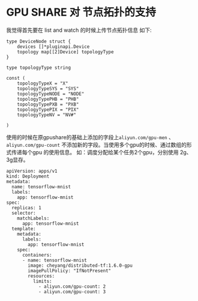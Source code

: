 
# GPU SHARE 对 节点拓扑的支持

我觉得首先要在 list and watch 的时候上传节点拓扑信息
如下:

```
type DeviceNode struct {
	devices []*pluginapi.Device
    topology map[[2]Device] topologyType
}

type topologyType string

const (
    topologyTypeX = "X"
    topologyTypeSYS = "SYS"
    topologyTypeNODE = "NODE"
    topologyTypePHB = "PHB"
    topologyTypePXB = "PXB"
    topologyTypePIX = "PIX"
    topologyTypeNV = "NV#"
	
)

```

使用的时候在原gpushare的基础上添加的字段上`aliyun.com/gpu-men` 、 `aliyun.com/gpu-count` 不添加新的字段。当使用多个gpu的时候、通过数组的形式传递每个gpu 的使用信息。
如：调度分配给某个任务2个gpu，分别使用 2g、3g显存。
```
apiVersion: apps/v1
kind: Deployment
metadata:
  name: tensorflow-mnist
  labels:
    app: tensorflow-mnist
spec:
  replicas: 1
  selector:
    matchLabels:
      app: tensorflow-mnist
  template:
    metadata:
      labels:
        app: tensorflow-mnist
    spec:
      containers:
      - name: tensorflow-mnist
        image: cheyang/distributed-tf:1.6.0-gpu
        imagePullPolicy: "IfNotPresent"
        resources:
          limits:
            - aliyun.com/gpu-count: 2
            - aliyun.com/gpu-count: 3
```